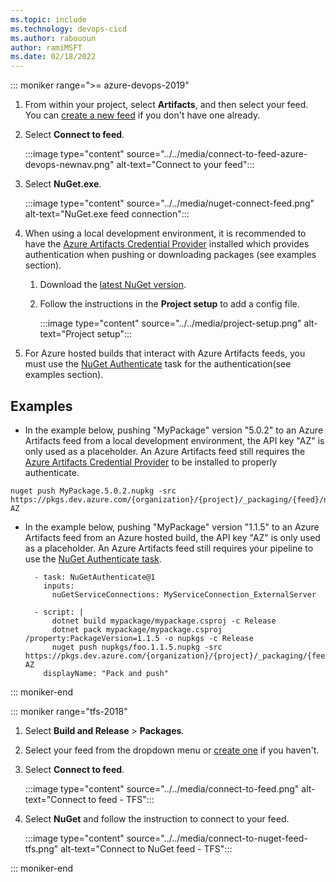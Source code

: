 ```yaml
---
ms.topic: include
ms.technology: devops-cicd
ms.author: rabououn
author: ramiMSFT
ms.date: 02/18/2022
---
```


::: moniker range=">= azure-devops-2019"

1. From within your project, select **Artifacts**, and then select your feed. You can [create a new feed](../../get-started-nuget.md#create-a-feed) if you don't have one already. 

1. Select **Connect to feed**.

    :::image type="content" source="../../media/connect-to-feed-azure-devops-newnav.png" alt-text="Connect to your feed":::

1. Select **NuGet.exe**.

    :::image type="content" source="../../media/nuget-connect-feed.png" alt-text="NuGet.exe feed connection":::

1. When using a local development environment, it is recommended to have the [Azure Artifacts Credential Provider](https://github.com/microsoft/artifacts-credprovider) installed which provides authentication when pushing or downloading packages (see examples section).

    1. Download the [latest NuGet version](https://www.nuget.org/downloads).

    1. Follow the instructions in the **Project setup** to add a config file. 

        :::image type="content" source="../../media/project-setup.png" alt-text="Project setup":::


1. For Azure hosted builds that interact with Azure Artifacts feeds, you must use the [NuGet Authenticate](https://docs.microsoft.com/azure/devops/pipelines/tasks/package/nuget-authenticate) task for the authentication(see examples section).

## Examples

- In the example below, pushing "MyPackage" version "5.0.2" to an Azure Artifacts feed from a local development environment, the API key "AZ" is only used as a placeholder. An Azure Artifacts feed still requires the [Azure Artifacts Credential Provider](https://github.com/microsoft/artifacts-credprovider) to be installed to properly authenticate.

```dotnetcli
nuget push MyPackage.5.0.2.nupkg -src https://pkgs.dev.azure.com/{organization}/{project}/_packaging/{feed}/nuget/v3/index.json AZ
```

- In the example below, pushing "MyPackage" version "1.1.5" to an Azure Artifacts feed from an Azure hosted build, the API key "AZ" is only used as a placeholder. An Azure Artifacts feed still requires your pipeline to use the [NuGet Authenticate task](https://docs.microsoft.com/azure/devops/pipelines/tasks/package/nuget-authenticate?view=azure-devops).

  ```cli
    - task: NuGetAuthenticate@1
      inputs:
        nuGetServiceConnections: MyServiceConnection_ExternalServer
        
    - script: |
        dotnet build mypackage/mypackage.csproj -c Release
        dotnet pack mypackage/mypackage.csproj /property:PackageVersion=1.1.5 -o nupkgs -c Release
        nuget push nupkgs/foo.1.1.5.nupkg -src https://pkgs.dev.azure.com/{organization}/{project}/_packaging/{feed}/nuget/v3/index.json AZ
      displayName: "Pack and push"          
  ```

::: moniker-end

::: moniker range="tfs-2018"

1. Select **Build and Release** > **Packages**.

1. Select your feed from the dropdown menu or [create one](../../get-started-nuget.md#create-a-feed) if you haven't. 

1. Select **Connect to feed**.

    :::image type="content" source="../../media/connect-to-feed.png" alt-text="Connect to feed - TFS":::

1. Select **NuGet** and follow the instruction to connect to your feed.

    :::image type="content" source="../../media/connect-to-nuget-feed-tfs.png" alt-text="Connect to NuGet feed - TFS":::

::: moniker-end
